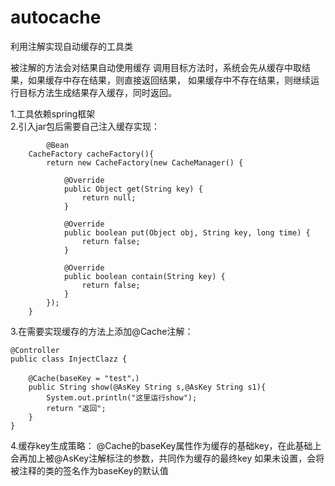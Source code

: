 # autocache
利用注解实现自动缓存的工具类

被注解的方法会对结果自动使用缓存
调用目标方法时，系统会先从缓存中取结果，如果缓存中存在结果，则直接返回结果，
如果缓存中不存在结果，则继续运行目标方法生成结果存入缓存，同时返回。


1.工具依赖spring框架  
2.引入jar包后需要自己注入缓存实现：

```
        @Bean
	CacheFactory cacheFactory(){
		return new CacheFactory(new CacheManager() {

			@Override
			public Object get(String key) {
				return null;
			}

			@Override
			public boolean put(Object obj, String key, long time) {
				return false;
			}

			@Override
			public boolean contain(String key) {
				return false;
			}
		});
	}
```


3.在需要实现缓存的方法上添加@Cache注解：  
  
```
@Controller     
public class InjectClazz {

    @Cache(baseKey = "test"，)
    public String show(@AsKey String s,@AsKey String s1){
        System.out.println("这里运行show");
        return "返回";
    }
}
```

4.缓存key生成策略：
      @Cache的baseKey属性作为缓存的基础key，在此基础上会再加上被@AsKey注解标注的参数，共同作为缓存的最终key
      如果未设置，会将被注释的类的签名作为baseKey的默认值
